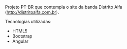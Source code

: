 Projeto PT-BR que contempla o site da banda Distrito Alfa (http://distritoalfa.com.br).

Tecnologias utilizadas:

- HTML5
- Bootstrap
- Angular
